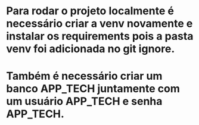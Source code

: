 <h1>Para rodar o projeto localmente é necessário criar a venv novamente e instalar os requirements pois a pasta venv foi adicionada no git ignore.</h1>
<h1>Também é necessário criar um banco APP_TECH juntamente com um usuário APP_TECH e senha APP_TECH.</h1>